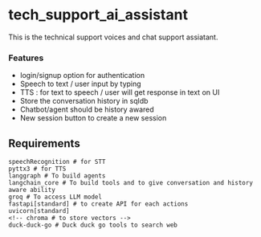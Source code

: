 # tech_support_ai_assistant
This is the technical support voices and chat support assiatant.

### Features
- login/signup option for authentication
- Speech to text / user input by typing
- TTS : for text to speech / user will get response in text on UI
- Store the conversation history in sqldb
- Chatbot/agent should be history awared
- New session button to create a new session

## Requirements

```
speechRecognition # for STT
pyttx3 # for TTS
langgraph # To build agents
langchain_core # To build tools and to give conversation and history aware ability
groq # To access LLM model
fastapi[standard] # to create API for each actions
uvicorn[standard]
<!-- chroma # to store vectors -->
duck-duck-go # Duck duck go tools to search web
```



